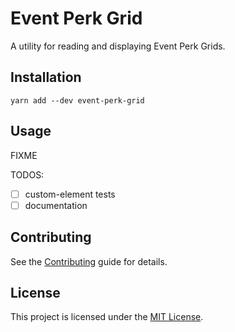 # Event Perk Grid

A utility for reading and displaying Event Perk Grids.

## Installation

```shell
yarn add --dev event-perk-grid
```

## Usage

FIXME

TODOS:

- [ ] custom-element tests
- [ ] documentation

## Contributing

See the [Contributing](CONTRIBUTING.md) guide for details.

## License

This project is licensed under the [MIT License](LICENSE.md).
